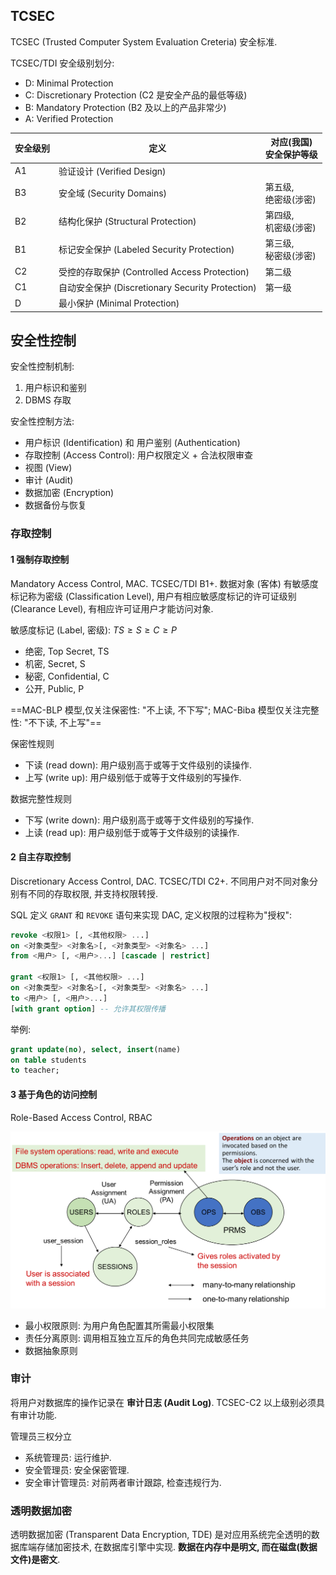 ## TCSEC

TCSEC (Trusted Computer System Evaluation Creteria) 安全标准.

TCSEC/TDI 安全级别划分:
- D: Minimal Protection
- C: Discretionary Protection (C2 是安全产品的最低等级)
- B: Mandatory Protection (B2 及以上的产品非常少)
- A: Verified Protection

| 安全级别 | 定义                                             | 对应(我国) <br> 安全保护等级 |
| -------- | ------------------------------------------------ | ---------------------------- |
| A1       | 验证设计 (Verified Design)                       |                              |
| B3       | 安全域 (Security Domains)                        | 第五级, <br> 绝密级(涉密)    |
| B2       | 结构化保护 (Structural Protection)               | 第四级, <br> 机密级(涉密)    |
| B1       | 标记安全保护 (Labeled Security Protection)       | 第三级, <br> 秘密级(涉密)    |
| C2       | 受控的存取保护 (Controlled Access Protection)    | 第二级                       |
| C1       | 自动安全保护 (Discretionary Security Protection) | 第一级                       |
| D        | 最小保护 (Minimal Protection)                    |                              |

## 安全性控制

安全性控制机制:
1. 用户标识和鉴别
2. DBMS 存取

安全性控制方法:
- 用户标识 (Identification) 和 用户鉴别 (Authentication)
- 存取控制 (Access Control): 用户权限定义 + 合法权限审查
- 视图 (View)
- 审计 (Audit)
- 数据加密 (Encryption)
- 数据备份与恢复

### 存取控制

#### 1 强制存取控制

Mandatory Access Control, MAC. TCSEC/TDI B1+. 数据对象 (客体) 有敏感度标记称为密级 (Classification Level), 用户有相应敏感度标记的许可证级别 (Clearance Level), 有相应许可证用户才能访问对象.

敏感度标记 (Label, 密级): $TS\geq S\geq C\geq P$
- 绝密, Top Secret, TS
- 机密, Secret, S
- 秘密, Confidential, C
- 公开, Public, P

==MAC-BLP 模型,仅关注保密性: "不上读, 不下写"; MAC-Biba 模型仅关注完整性: "不下读, 不上写"==

保密性规则
- 下读 (read down): 用户级别高于或等于文件级别的读操作. 
- 上写 (write up): 用户级别低于或等于文件级别的写操作.

数据完整性规则
- 下写 (write down): 用户级别高于或等于文件级别的写操作.
- 上读 (read up): 用户级别低于或等于文件级别的读操作.

#### 2 自主存取控制

Discretionary Access Control, DAC. TCSEC/TDI C2+. 不同用户对不同对象分别有不同的存取权限, 并支持权限转授.

SQL 定义 `GRANT` 和 `REVOKE` 语句来实现 DAC, 定义权限的过程称为"授权":

```sql
revoke <权限1> [, <其他权限> ...]
on <对象类型> <对象名>[, <对象类型> <对象名> ...]
from <用户> [, <用户>...] [cascade | restrict]

grant <权限1> [, <其他权限> ...]
on <对象类型> <对象名>[, <对象类型> <对象名> ...]
to <用户> [, <用户>...]
[with grant option] -- 允许其权限传播
```

举例:

```sql
grant update(no), select, insert(name)
on table students
to teacher;
```

#### 3 基于角色的访问控制

Role-Based Access Control, RBAC

![](../../../-%20attach/Pasted%20image%2020240103231946.png)

- 最小权限原则: 为用户角色配置其所需最小权限集
- 责任分离原则: 调用相互独立互斥的角色共同完成敏感任务
- 数据抽象原则

### 审计

将用户对数据库的操作记录在 **审计日志 (Audit Log)**. TCSEC-C2 以上级别必须具有审计功能.

管理员三权分立
- 系统管理员: 运行维护.
- 安全管理员: 安全保密管理.
- 安全审计管理员: 对前两者审计跟踪, 检查违规行为.

### 透明数据加密

透明数据加密 (Transparent Data Encryption, TDE) 是对应用系统完全透明的数据库端存储加密技术, 在数据库引擎中实现. **数据在内存中是明文, 而在磁盘(数据文件)是密文**.